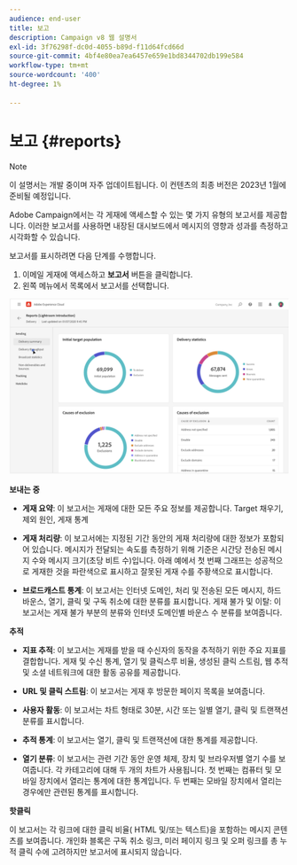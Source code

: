 ```yaml
---
audience: end-user
title: 보고
description: Campaign v8 웹 설명서
exl-id: 3f76298f-dc0d-4055-b89d-f11d64fcd66d
source-git-commit: 4bf4e80ea7ea6457e659e1bd8344702db199e584
workflow-type: tm+mt
source-wordcount: '400'
ht-degree: 1%

---
```


# 보고 {#reports}

>[!NOTE]
>
>이 설명서는 개발 중이며 자주 업데이트됩니다. 이 컨텐츠의 최종 버전은 2023년 1월에 준비될 예정입니다.

<!--
detail delivery reports and how to access them

same content as in v7 (excepted for the navigation that is similar to AJO
-->

Adobe Campaign에서는 각 게재에 액세스할 수 있는 몇 가지 유형의 보고서를 제공합니다. 이러한 보고서를 사용하면 내장된 대시보드에서 메시지의 영향과 성과를 측정하고 시각화할 수 있습니다.

보고서를 표시하려면 다음 단계를 수행합니다.

1. 이메일 게재에 액세스하고 **보고서** 버튼을 클릭합니다.
1. 왼쪽 메뉴에서 목록에서 보고서를 선택합니다.

![](assets/reporting.png)

**보내는 중**

* **게재 요약**: 이 보고서는 게재에 대한 모든 주요 정보를 제공합니다. Target 채우기, 제외 원인, 게재 통계

* **게재 처리량**: 이 보고서에는 지정된 기간 동안의 게재 처리량에 대한 정보가 포함되어 있습니다. 메시지가 전달되는 속도를 측정하기 위해 기준은 시간당 전송된 메시지 수와 메시지 크기(초당 비트 수)입니다. 아래 예에서 첫 번째 그래프는 성공적으로 게재한 것을 파란색으로 표시하고 잘못된 게재 수를 주황색으로 표시합니다.

* **브로드캐스트 통계**: 이 보고서는 인터넷 도메인, 처리 및 전송된 모든 메시지, 하드 바운스, 열기, 클릭 및 구독 취소에 대한 분류를 표시합니다.
게재 불가 및 이탈: 이 보고서는 게재 불가 부분의 분류와 인터넷 도메인별 바운스 수 분류를 보여줍니다.

**추적**

* **지표 추적**: 이 보고서는 게재를 받을 때 수신자의 동작을 추적하기 위한 주요 지표를 결합합니다. 게재 및 수신 통계, 열기 및 클릭스루 비율, 생성된 클릭 스트림, 웹 추적 및 소셜 네트워크에 대한 활동 공유를 제공합니다.

* **URL 및 클릭 스트림**: 이 보고서는 게재 후 방문한 페이지 목록을 보여줍니다.

* **사용자 활동**: 이 보고서는 차트 형태로 30분, 시간 또는 일별 열기, 클릭 및 트랜잭션 분류를 표시합니다.

* **추적 통계**: 이 보고서는 열기, 클릭 및 트랜잭션에 대한 통계를 제공합니다.

* **열기 분류**: 이 보고서는 관련 기간 동안 운영 체제, 장치 및 브라우저별 열기 수를 보여줍니다. 각 카테고리에 대해 두 개의 차트가 사용됩니다. 첫 번째는 컴퓨터 및 모바일 장치에서 열리는 통계에 대한 통계입니다. 두 번째는 모바일 장치에서 열리는 경우에만 관련된 통계를 표시합니다.

**핫클릭**

이 보고서는 각 링크에 대한 클릭 비율( HTML 및/또는 텍스트)을 포함하는 메시지 콘텐츠를 보여줍니다. 개인화 블록은 구독 취소 링크, 미러 페이지 링크 및 오퍼 링크를 총 누적 클릭 수에 고려하지만 보고서에 표시되지 않습니다.
